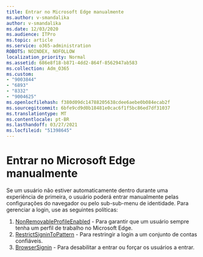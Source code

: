 ```yaml
---
title: Entrar no Microsoft Edge manualmente
ms.author: v-smandalika
author: v-smandalika
ms.date: 12/03/2020
ms.audience: ITPro
ms.topic: article
ms.service: o365-administration
ROBOTS: NOINDEX, NOFOLLOW
localization_priority: Normal
ms.assetid: 686e8f18-b871-4dd2-864f-8562947ab583
ms.collection: Adm_O365
ms.custom:
- "9003844"
- "6893"
- "8332"
- "9004625"
ms.openlocfilehash: f380d09dc14788205638cdee6aebe0b084ecab2f
ms.sourcegitcommit: 6bfe9cd9d0b18481e0cac6f1f5bc86ed7df31037
ms.translationtype: MT
ms.contentlocale: pt-BR
ms.lasthandoff: 03/27/2021
ms.locfileid: "51398645"
---
```

# <a name="sign-in-to-microsoft-edge-manually"></a>Entrar no Microsoft Edge manualmente

Se um usuário não estiver automaticamente dentro durante uma experiência de primeira, o usuário poderá entrar manualmente pelas configurações do navegador ou pelo sub-sub-menu de identidade. Para gerenciar a login, use as seguintes políticas:

1. [NonRemovableProfileEnabled](https://docs.microsoft.com/deployedge/microsoft-edge-policies#nonremovableprofileenabled) - Para garantir que um usuário sempre tenha um perfil de trabalho no Microsoft Edge.
2. [RestrictSigninToPattern](https://docs.microsoft.com/deployedge/microsoft-edge-policies#restrictsignintopattern) - Para restringir a login a um conjunto de contas confiáveis.
3. [BrowserSignin](https://docs.microsoft.com/deployedge/microsoft-edge-policies#browsersignin) - Para desabilitar a entrar ou forçar os usuários a entrar.

